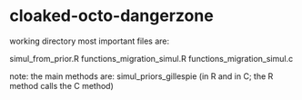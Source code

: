 cloaked-octo-dangerzone
=======================

working directory
most important files are:

simul_from_prior.R
functions_migration_simul.R
functions_migration_simul.c

note:
the main methods are:
simul_priors_gillespie (in R and in C; the R method calls the C method)
